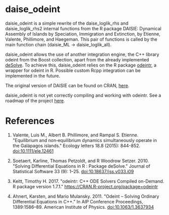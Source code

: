 # daise_odeint


daisie_odeint is a simple rewrite of the daise_loglik_rhs and daisie_loglik_rhs2 internal functions from the R package DAISIE: Dynamical Assembly of Islands by Speciation, Immigration and Extinction, by Etienne, Valente, Phillimore, and Haegeman. This pair of functions is called by the main function chain (daisie_ML -> daisie_loglik_all).

daisie_odeint allows the use of another integration engine, the C++ library odeint from the Boost collection, apart from the already implemented [deSolve](https://cran.r-project.org/package=deSolve). 
To achieve this, daisie_odeint relies on the R package [odeintr](https://cran.r-project.org/package=odeintr), a wrapper for odeint in R.
Possible custom Rcpp integration can be implemented in the future.


The original version of DAISIE can be found on CRAN, [here](https://cran.r-project.org/package=DAISIE).

daisie_odeint is not yet correctly compiling and working with odeintr.
See a roadmap of the project [here](https://github.com/Neves-P/daisie_odeint/projects/1).


# References
1. Valente, Luis M., Albert B. Phillimore, and Rampal S. Etienne. "Equilibrium and non‐equilibrium dynamics simultaneously operate in the Galápagos islands." Ecology letters 18.8 (2015): 844-852. [doi:10.1111/ele.12461](https://doi.org/10.1111/ele.12461)

2. Soetaert, Karline, Thomas Petzoldt, and R Woodrow Setzer. 2010. "Solving Differential Equations in R : Package deSolve." Journal of Statistical Software 33 (9): 1–25. [doi:10.18637/jss.v033.i09](https://doi.org/10.18637/jss.v033.i09)

3. Keitt, Timothy H. 2017. "odeintr: C++ ODE Solvers Compiled on-Demand. R package version 1.7.1." https://CRAN.R-project.org/package=odeintr

4. Ahnert, Karsten, and Mario Mulansky. 2011. "Odeint – Solving Ordinary Differential Equations in C++." In AIP Conference Proceedings, 1389:1586–89. American Institute of Physics. [doi:10.1063/1.3637934](https://doi.org/10.1063/1.3637934)

